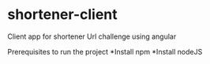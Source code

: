 # shortener-client
Client app for shortener Url challenge using angular

Prerequisites to run the project
*Install npm
*Install nodeJS
